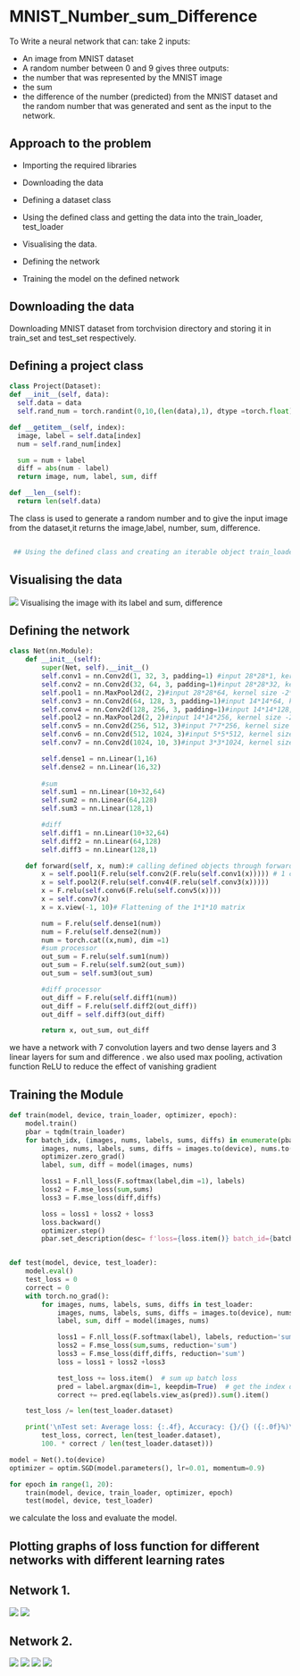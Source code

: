 # MNIST_Number_sum_Difference

To Write a neural network that can:
take 2 inputs:
- An image from MNIST dataset
- A random number between 0 and 9
 gives three outputs:
- the number that was represented by the MNIST image
- the sum 
- the difference of the number (predicted) from the MNIST dataset and the random number that was generated and sent as the input to the network.
## Approach to the problem

- Importing the required libraries

- Downloading the data
- Defining a dataset class
- Using the defined class and getting the data into the train_loader, test_loader
- Visualising the data.
- Defining the network
- Training the model on the defined network

## Downloading the data 


Downloading MNIST dataset from torchvision directory and storing it in train_set and test_set respectively.

  ## Defining a project class

  ```python
  class Project(Dataset):
  def __init__(self, data):
    self.data = data
    self.rand_num = torch.randint(0,10,(len(data),1), dtype =torch.float)
  
  def __getitem__(self, index):
    image, label = self.data[index]
    num = self.rand_num[index]

    sum = num + label
    diff = abs(num - label)
    return image, num, label, sum, diff
  
  def __len__(self):
    return len(self.data)
```
The class is used to generate a random number and to
give the input image from the dataset,it returns
the image,label, number, sum, difference.
```python

 ## Using the defined class and creating an iterable object train_loader and test_loader

```
 ## Visualising the data

![](data.png)
Visualising the image with its label and sum, difference
## Defining the network

```python
class Net(nn.Module):
    def __init__(self):
        super(Net, self).__init__()
        self.conv1 = nn.Conv2d(1, 32, 3, padding=1) #input 28*28*1, kernel size -3*3*1, no of kernels 32,  OUtput 28*28*32 LRF =3 GRF =5
        self.conv2 = nn.Conv2d(32, 64, 3, padding=1)#input 28*28*32, kernel size -3*3*32, no of kernels 64,  OUtput 28*28*64 LRF =3 GRF =7
        self.pool1 = nn.MaxPool2d(2, 2)#input 28*28*64, kernel size -2*2, no of kernels 64, OUtput 14*14*64 LRF =2 GRF =14
        self.conv3 = nn.Conv2d(64, 128, 3, padding=1)#input 14*14*64, kernel size -3*3*64, no of kernels 128,  OUtput 14*14*128,lRF =3 GRF = 16
        self.conv4 = nn.Conv2d(128, 256, 3, padding=1)#input 14*14*128, kernel size -3*3*128, no of kernels 256,  OUtput 14*14*256, LRF =3 GRF =18
        self.pool2 = nn.MaxPool2d(2, 2)#input 14*14*256, kernel size -2*2, no of kernels 256, OUtput 7*7*256 LRF =3 GRF =36
        self.conv5 = nn.Conv2d(256, 512, 3)#input 7*7*256, kernel size -3*3*256, no of kernels 512 ,OUtput 5*5*512 LRF =3 GRF =38
        self.conv6 = nn.Conv2d(512, 1024, 3)#input 5*5*512, kernel size -3*3*512, no of kernels 1024 ,OUtput3*3*1024 LRF =3 GRF =40
        self.conv7 = nn.Conv2d(1024, 10, 3)#input 3*3*1024, kernel size -3*3*1024, no of kernels 10 ,OUtput1*1*10 LRF =3 GRF =42

        self.dense1 = nn.Linear(1,16)
        self.dense2 = nn.Linear(16,32)
        
        #sum
        self.sum1 = nn.Linear(10+32,64)
        self.sum2 = nn.Linear(64,128)
        self.sum3 = nn.Linear(128,1)

        #diff
        self.diff1 = nn.Linear(10+32,64)
        self.diff2 = nn.Linear(64,128)
        self.diff3 = nn.Linear(128,1)

    def forward(self, x, num):# calling defined objects through forward function.
        x = self.pool1(F.relu(self.conv2(F.relu(self.conv1(x))))) # 1 convolutional block
        x = self.pool2(F.relu(self.conv4(F.relu(self.conv3(x)))))
        x = F.relu(self.conv6(F.relu(self.conv5(x))))
        x = self.conv7(x)
        x = x.view(-1, 10)# Flattening of the 1*1*10 matrix 

        num = F.relu(self.dense1(num))
        num = F.relu(self.dense2(num))
        num = torch.cat((x,num), dim =1)
        #sum processor
        out_sum = F.relu(self.sum1(num))
        out_sum = F.relu(self.sum2(out_sum))
        out_sum = self.sum3(out_sum)

        #diff processor
        out_diff = F.relu(self.diff1(num))
        out_diff = F.relu(self.diff2(out_diff))
        out_diff = self.diff3(out_diff)

        return x, out_sum, out_diff 
```
we have a network with 7 convolution  layers and two dense 
layers and 3 linear layers for sum and difference .
 we also used max pooling, activation function ReLU to reduce the effect 
 of vanishing gradient 
## Training the Module
```python
def train(model, device, train_loader, optimizer, epoch):
    model.train()
    pbar = tqdm(train_loader)
    for batch_idx, (images, nums, labels, sums, diffs) in enumerate(pbar):
        images, nums, labels, sums, diffs = images.to(device), nums.to(device), labels.to(device), sums.to(device), diffs.to(device)
        optimizer.zero_grad()
        label, sum, diff = model(images, nums)

        loss1 = F.nll_loss(F.softmax(label,dim =1), labels)
        loss2 = F.mse_loss(sum,sums)
        loss3 = F.mse_loss(diff,diffs)

        loss = loss1 + loss2 + loss3
        loss.backward()
        optimizer.step()
        pbar.set_description(desc= f'loss={loss.item()} batch_id={batch_idx}')


def test(model, device, test_loader):
    model.eval()
    test_loss = 0
    correct = 0
    with torch.no_grad():
        for images, nums, labels, sums, diffs in test_loader:
            images, nums, labels, sums, diffs = images.to(device), nums.to(device), labels.to(device), sums.to(device), diffs.to(device)
            label, sum, diff = model(images, nums)

            loss1 = F.nll_loss(F.softmax(label), labels, reduction='sum')
            loss2 = F.mse_loss(sum,sums, reduction='sum')
            loss3 = F.mse_loss(diff,diffs, reduction='sum')
            loss = loss1 + loss2 +loss3

            test_loss += loss.item()  # sum up batch loss
            pred = label.argmax(dim=1, keepdim=True)  # get the index of the max log-probability
            correct += pred.eq(labels.view_as(pred)).sum().item()

    test_loss /= len(test_loader.dataset)

    print('\nTest set: Average loss: {:.4f}, Accuracy: {}/{} ({:.0f}%)\n'.format(
        test_loss, correct, len(test_loader.dataset),
        100. * correct / len(test_loader.dataset)))
```
```python
model = Net().to(device)
optimizer = optim.SGD(model.parameters(), lr=0.01, momentum=0.9)

for epoch in range(1, 20):
    train(model, device, train_loader, optimizer, epoch)
    test(model, device, test_loader)   
```
we calculate the loss and evaluate the model.
## Plotting graphs of loss function  for different networks with different learning rates
## Network 1.
![](network1.png)
![](https://github.com/HarshiniBhat/MNIST_Number_sum_diff/blob/main/netwk%201a.png)
## Network 2.
![](Netwrk2.png)
![](ntk2a.png)
![](ntk2b.png)
![](ntk2c.png)

  
